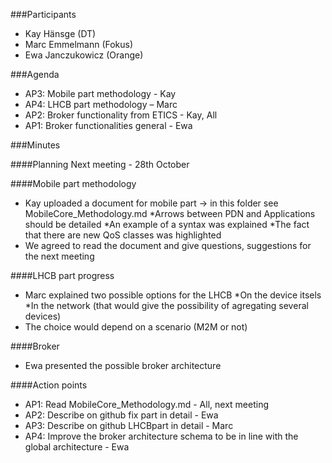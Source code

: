 ###Participants
* Kay Hänsge (DT)
* Marc Emmelmann (Fokus)
* Ewa Janczukowicz (Orange)

###Agenda
* AP3: Mobile part methodology - Kay
* AP4: LHCB part methodology – Marc
* AP2: Broker functionality from ETICS - Kay, All
* AP1: Broker functionalities general - Ewa

###Minutes

####Planning
Next meeting - 28th October

####Mobile part methodology
- Kay uploaded a document for mobile part -> in this folder see MobileCore_Methodology.md
    *Arrows between PDN and Applications should be detailed
    *An example of a syntax was explained
    *The fact that there are new QoS classes was highlighted
- We agreed to read the document and give questions, suggestions for the next meeting

####LHCB part progress
- Marc explained two possible options for the LHCB
    *On the device itsels
    *In the network (that would give the possibility of agregating several devices)
- The choice would depend on a scenario (M2M or not)

####Broker
- Ewa presented the possible broker architecture


####Action points
* AP1: Read MobileCore_Methodology.md - All, next meeting
* AP2: Describe on github fix part in detail - Ewa
* AP3: Describe on github LHCBpart in detail - Marc
* AP4: Improve the broker architecture schema to be in line with the global architecture - Ewa

